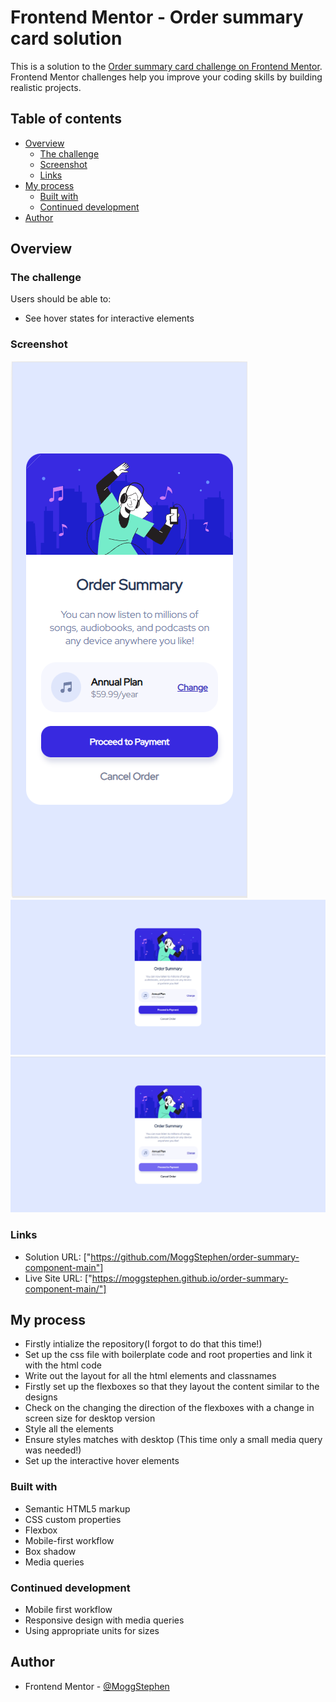 # Frontend Mentor - Order summary card solution

This is a solution to the [Order summary card challenge on Frontend Mentor](https://www.frontendmentor.io/challenges/order-summary-component-QlPmajDUj). Frontend Mentor challenges help you improve your coding skills by building realistic projects. 

## Table of contents

- [Overview](#overview)
  - [The challenge](#the-challenge)
  - [Screenshot](#screenshot)
  - [Links](#links)
- [My process](#my-process)
  - [Built with](#built-with)
  - [Continued development](#continued-development)
- [Author](#author)

## Overview

### The challenge

Users should be able to:

- See hover states for interactive elements

### Screenshot

![](./screenshots/mobile.png)
![](./screenshots/desktop.png)
![](./screenshots/activeDesktop.png)

### Links

- Solution URL: ["https://github.com/MoggStephen/order-summary-component-main"]
- Live Site URL: ["https://moggstephen.github.io/order-summary-component-main/"]

## My process

- Firstly intialize the repository(I forgot to do that this time!)
- Set up the css file with boilerplate code and root properties and link it with the html code
- Write out the layout for all the html elements and classnames
- Firstly set up the flexboxes so that they layout the content similar to the designs
- Check on the changing the direction of the flexboxes with a change in screen size for desktop version
- Style all the elements
- Ensure styles matches with desktop (This time only a small media query was needed!)
- Set up the interactive hover elements

### Built with

- Semantic HTML5 markup
- CSS custom properties
- Flexbox
- Mobile-first workflow
- Box shadow
- Media queries

### Continued development

- Mobile first workflow
- Responsive design with media queries
- Using appropriate units for sizes

## Author

- Frontend Mentor - [@MoggStephen](https://www.frontendmentor.io/profile/MoggStephen)